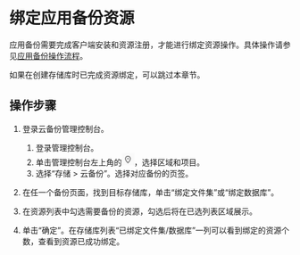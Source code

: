 # 绑定应用备份资源<a name="cbr_03_0135"></a>

应用备份需要完成客户端安装和资源注册，才能进行绑定资源操作。具体操作请参见[应用备份操作流程](应用备份操作流程.md)。

如果在创建存储库时已完成资源绑定，可以跳过本章节。

## 操作步骤<a name="section167681747519"></a>

1.  登录云备份管理控制台。
    1.  登录管理控制台。
    2.  单击管理控制台左上角的![](figures/icon-region.png)，选择区域和项目。
    3.  选择“存储 \> 云备份”。选择对应备份的页签。

2.  在任一个备份页面，找到目标存储库，单击“绑定文件集”或“绑定数据库”。
3.  在资源列表中勾选需要备份的资源，勾选后将在已选列表区域展示。
4.  单击“确定”。在存储库列表“已绑定文件集/数据库”一列可以看到绑定的资源个数，查看到资源已成功绑定。

